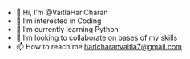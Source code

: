 - 👋 Hi, I’m @VaitlaHariCharan
- 👀 I’m interested in Coding
- 🌱 I’m currently learning Python
- 💞️ I’m looking to collaborate on bases of my skills
- 📫 How to reach me haricharanvaitla7@gmail.com

<!---
VaitlaHariCharan/VaitlaHariCharan is a ✨ special ✨ repository because its `README.md` (this file) appears on your GitHub profile.
You can click the Preview link to take a look at your changes.
--->
